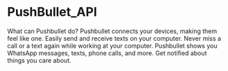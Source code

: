 # PushBullet_API
What can Pushbullet do? Pushbullet connects your devices, making them feel like one.  Easily send and receive texts on your computer. Never miss a call or a text again while working at your computer. Pushbullet shows you WhatsApp messages, texts, phone calls, and more. Get notified about things you care about.

